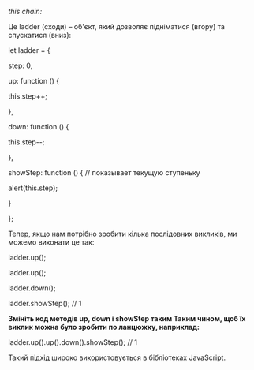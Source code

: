_this chain:_


Це ladder (сходи) – об'єкт, який дозволяє підніматися (вгору) та спускатися (вниз):

let ladder = {

step: 0,

up: function () {

this.step++;

},

down: function () {

this.step--;

},

showStep: function () { // показывает текущую ступеньку

alert(this.step);

}

};


Тепер, якщо нам потрібно зробити кілька послідовних викликів, ми можемо виконати це так:

ladder.up();

ladder.up();

ladder.down();

ladder.showStep(); // 1

**Змініть код методів up, down і showStep таким Таким чином, щоб їх виклик можна було зробити по ланцюжку, наприклад:**

ladder.up().up().down().showStep(); // 1

Такий підхід широко використовується в бібліотеках JavaScript.